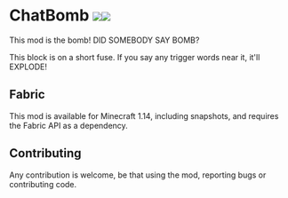 # ChatBomb [![](http://cf.way2muchnoise.eu/full_chat-bomb_downloads.svg)![](http://cf.way2muchnoise.eu/versions/chat-bomb.svg)](https://minecraft.curseforge.com/projects/chatbomb)

This mod is the bomb! DID SOMEBODY SAY BOMB?

This block is on a short fuse. If you say any trigger words near it, it'll EXPLODE!

## Fabric

This mod is available for Minecraft 1.14, including snapshots, and requires the Fabric API as a dependency.

## Contributing
Any contribution is welcome, be that using the mod, reporting bugs or contributing code.
